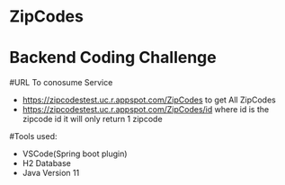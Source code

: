 # ZipCodes
# Backend Coding Challenge

#URL To conosume Service
- https://zipcodestest.uc.r.appspot.com/ZipCodes to get All ZipCodes 
- https://zipcodestest.uc.r.appspot.com/ZipCodes/id where id is the zipcode id it will only return 1 zipcode

#Tools used:
- VSCode(Spring boot plugin)
- H2 Database
- Java Version 11
